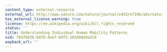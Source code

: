 ```yaml
---
content_type: external-resource
external_url: http://www.nature.com/nature/journal/v453/n7196/abs/nature06958.html
has_external_license_warning: true
license: https://en.wikipedia.org/wiki/All_rights_reserved
status: ''
title: Understanding Individual Human Mobility Patterns
uid: 7847bb3b-b876-4ee7-bdf2-283d4de9a31d
wayback_url: ''
---
```


